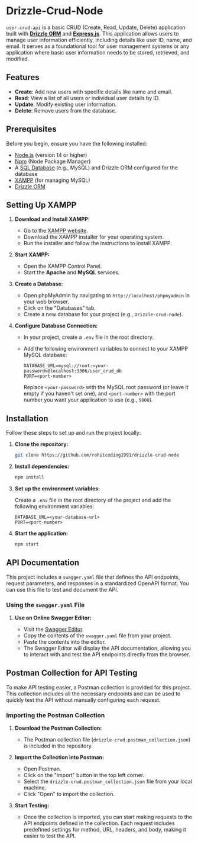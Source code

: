 # Drizzle-Crud-Node

`user-crud-api` is a basic CRUD (Create, Read, Update, Delete) application built with [**Drizzle ORM**](https://github.com/drizzle-team/drizzle-orm) and [**Express.js**](https://expressjs.com/). This application allows users to manage user information efficiently, including details like user ID, name, and email. It serves as a foundational tool for user management systems or any application where basic user information needs to be stored, retrieved, and modified.

## Features

- **Create**: Add new users with specific details like name and email.
- **Read**: View a list of all users or individual user details by ID.
- **Update**: Modify existing user information.
- **Delete**: Remove users from the database.

## Prerequisites

Before you begin, ensure you have the following installed:

- [Node.js](https://nodejs.org/) (version 14 or higher)
- [Npm](https://www.npmjs.com/) (Node Package Manager)
- A [SQL Database](https://www.mysql.com/) (e.g., MySQL) and Drizzle ORM configured for the database
- [XAMPP](https://www.apachefriends.org/index.html) (for managing MySQL)
- [Drizzle ORM](https://drizzle.team/)

## Setting Up XAMPP

1. **Download and Install XAMPP:**

   - Go to the [XAMPP website](https://www.apachefriends.org/index.html).
   - Download the XAMPP installer for your operating system.
   - Run the installer and follow the instructions to install XAMPP.

2. **Start XAMPP:**

   - Open the XAMPP Control Panel.
   - Start the **Apache** and **MySQL** services.

3. **Create a Database:**

   - Open phpMyAdmin by navigating to `http://localhost/phpmyadmin` in your web browser.
   - Click on the "Databases" tab.
   - Create a new database for your project (e.g., `Drizzle-crud-node`).

4. **Configure Database Connection:**

   - In your project, create a `.env` file in the root directory.
   - Add the following environment variables to connect to your XAMPP MySQL database:

     ```env
     DATABASE_URL=mysql://root:<your-password>@localhost:3306/user_crud_db
     PORT=<port-number>
     ```

     Replace `<your-password>` with the MySQL root password (or leave it empty if you haven't set one), and `<port-number>` with the port number you want your application to use (e.g., `5000`).

## Installation

Follow these steps to set up and run the project locally:

1. **Clone the repository:**

   ```bash
   git clone https://github.com/rohitcoding1991/drizzle-crud-node
   ```

2. **Install dependencies:**

   ```bash
   npm install
   ```

3. **Set up the environment variables:**

   Create a `.env` file in the root directory of the project and add the following environment variables:

   ```env
   DATABASE_URL=<your-database-url>
   PORT=<port-number>
   ```

4. **Start the application:**

   ```bash
   npm start
   ```

## API Documentation

This project includes a `swagger.yaml` file that defines the API endpoints, request parameters, and responses in a standardized OpenAPI format. You can use this file to test and document the API.

### Using the `swagger.yaml` File

1. **Use an Online Swagger Editor:**

   - Visit the [Swagger Editor](https://editor.swagger.io/).
   - Copy the contents of the `swagger.yaml` file from your project.
   - Paste the contents into the editor.
   - The Swagger Editor will display the API documentation, allowing you to interact with and test the API endpoints directly from the browser.

## Postman Collection for API Testing

To make API testing easier, a Postman collection is provided for this project. This collection includes all the necessary endpoints and can be used to quickly test the API without manually configuring each request.

### Importing the Postman Collection

1. **Download the Postman Collection:**

   - The Postman collection file (`drizzle-crud.postman_collection.json`) is included in the repository.

2. **Import the Collection into Postman:**

   - Open Postman.
   - Click on the "Import" button in the top left corner.
   - Select the `drizzle-crud.postman_collection.json` file from your local machine.
   - Click "Open" to import the collection.

3. **Start Testing:**

   - Once the collection is imported, you can start making requests to the API endpoints defined in the collection. Each request includes predefined settings for method, URL, headers, and body, making it easier to test the API.
